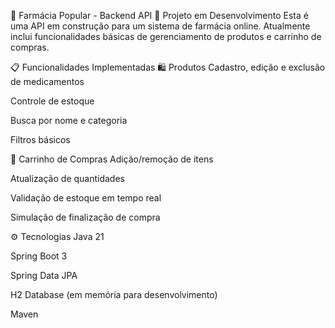 🏥 Farmácia Popular - Backend API
🚧 Projeto em Desenvolvimento
Esta é uma API em construção para um sistema de farmácia online. Atualmente inclui funcionalidades básicas de gerenciamento de produtos e carrinho de compras.

📋 Funcionalidades Implementadas
🛍️ Produtos
Cadastro, edição e exclusão de medicamentos

Controle de estoque

Busca por nome e categoria

Filtros básicos

🛒 Carrinho de Compras
Adição/remoção de itens

Atualização de quantidades

Validação de estoque em tempo real

Simulação de finalização de compra

⚙️ Tecnologias
Java 21

Spring Boot 3

Spring Data JPA

H2 Database (em memória para desenvolvimento)

Maven
